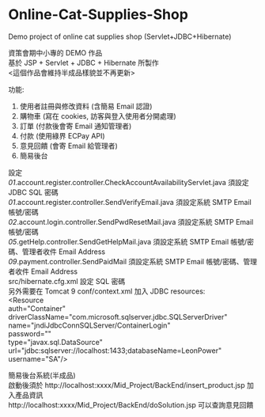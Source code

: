 # Online-Cat-Supplies-Shop
Demo project of online cat supplies shop (Servlet+JDBC+Hibernate)

資策會期中小專的 DEMO 作品  
基於 JSP + Servlet + JDBC + Hibernate 所製作  
<這個作品會維持半成品樣貌並不再更新>  
  
功能:  
1. 使用者註冊與修改資料 (含簡易 Email 認證)  
2. 購物車 (寫在 cookies, 訪客與登入使用者分開處理)  
3. 訂單 (付款後會寄 Email 通知管理者)  
4. 付款 (使用綠界 ECPay API)  
5. 意見回饋 (會寄 Email 給管理者)  
6. 簡易後台  
  
設定  
_01_.account.register.controller.CheckAccountAvailabilityServlet.java 須設定 JDBC SQL 密碼  
_01_.account.register.controller.SendVerifyEmail.java 須設定系統 SMTP Email 帳號/密碼  
_02_.account.login.controller.SendPwdResetMail.java 須設定系統 SMTP Email 帳號/密碼  
_05_.getHelp.controller.SendGetHelpMail.java 須設定系統 SMTP Email 帳號/密碼、管理者收件 Email Address  
_09_.payment.controller.SendPaidMail 須設定系統 SMTP Email 帳號/密碼、管理者收件 Email Address  
src/hibernate.cfg.xml 設定 SQL 密碼  
另外需要在 Tomcat 9 conf/context.xml 加入 JDBC resources:  
<Resource   
	auth="Container"  
	driverClassName="com.microsoft.sqlserver.jdbc.SQLServerDriver"  
	name="jndiJdbcConnSQLServer/ContainerLogin"  
	password=""     <!-- SQL 密碼 -->  
	type="javax.sql.DataSource"   
	url="jdbc:sqlserver://localhost:1433;databaseName=LeonPower"   
	username="SA"/>  
  
簡易後台系統(半成品)  
啟動後須於 http://localhost:xxxx/Mid_Project/BackEnd/insert_product.jsp 加入產品資訊  
http://localhost:xxxx/Mid_Project/BackEnd/doSolution.jsp 可以查詢意見回饋  


